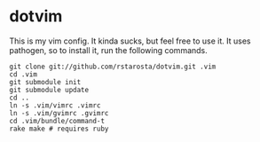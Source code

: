 # dotvim

This is my vim config. It kinda sucks, but feel free to use it. It uses
pathogen, so to install it, run the following commands.

```
git clone git://github.com/rstarosta/dotvim.git .vim
cd .vim
git submodule init
git submodule update
cd ..
ln -s .vim/vimrc .vimrc
ln -s .vim/gvimrc .gvimrc
cd .vim/bundle/command-t
rake make # requires ruby
```
